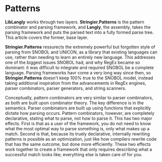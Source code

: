 # Patterns

**LibLangly** works through two layers. **Stringier.Patterns** is the pattern combinator and parsing framework, and **Langly**, the assembly, takes the parsing framework and puts the parsed text into a fully formed parse tree. This article covers the former, base layer.

**Stringier.Patterns** ressurects the extremely powerful but forgotten style of parsing from SNOBOL and UNICON, as a library that existing languages can use, rather than needing to learn an entirely new language. This addresses one of the biggest issues SNOBOL had, and why RegEx became so dominant: it was difficult to integrate and required SNOBOL be a complete language. Parsing frameworks havr come a very long way since then, so **Stringier.Patterns** doesn't keep 100% true to the SNOBOL model, instead taking additional inspiration from the advancements in RegEx engines, parser combinators, parser generators, and string scanners.

Conceptually, pattern combinators are very similar to parser combinators, as both are built upon combinator theory. The key difference is in the semantics. Parser combinators are built up using functions that explicitly dictate how parsing occurs. Pattern combinators, however, are completely declarative, stating what to parse, not how to parse it. This has two major effects. First is that as a user of the framework, you do not need to know what the most optimal way to parse something is, only what makes up a match. Second is that, because its truely declarative, internally rewriting patterns is possible as an optimization, just like how compilers rewrite code that has the same outcome, but done more efficiently. These two effects work together to create a framework that only requires describing what a successful match looks like; everything else is taken care of for you.